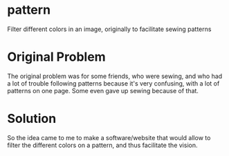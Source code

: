 # pattern

Filter different colors in an image, originally to facilitate sewing patterns

# Original Problem

The original problem was for some friends, who were sewing, and who had a lot of trouble following patterns because it's very confusing, with a lot of patterns on one page. Some even gave up sewing because of that.

# Solution

So the idea came to me to make a software/website that would allow to filter the different colors on a pattern, and thus facilitate the vision.